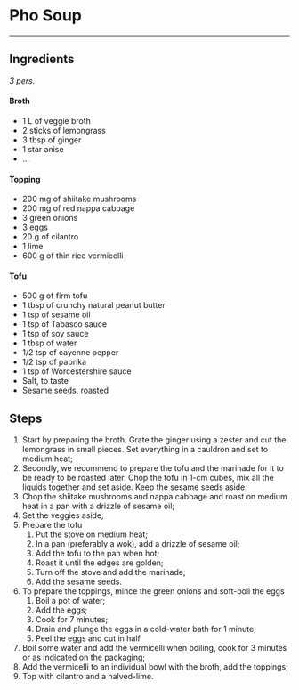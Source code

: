 # Pho Soup

---

## Ingredients

*3 pers.*

#### Broth

- 1 L of veggie broth
- 2 sticks of lemongrass
- 3 tbsp of ginger
- 1 star anise
- ...

#### Topping

- 200 mg of shiitake mushrooms
- 200 mg of red nappa cabbage
- 3 green onions
- 3 eggs
- 20 g of cilantro
- 1 lime
- 600 g of thin rice vermicelli

#### Tofu

- 500 g of firm tofu
- 1 tbsp of crunchy natural peanut butter
- 1 tsp of sesame oil
- 1 tsp of Tabasco sauce
- 1 tsp of soy sauce
- 1 tbsp of water
- 1/2 tsp of cayenne pepper
- 1/2 tsp of paprika
- 1 tsp of Worcestershire sauce
- Salt, to taste
- Sesame seeds, roasted

## Steps

1. Start by preparing the broth. Grate the ginger using a zester and cut the lemongrass in small pieces. Set everything in a cauldron and set to medium heat;
2. Secondly, we recommend to prepare the tofu and the marinade for it to be ready to be roasted later. Chop the tofu in 1-cm cubes, mix all the liquids together and set aside. Keep the sesame seeds aside;
3. Chop the shiitake mushrooms and nappa cabbage and roast on medium heat in a pan with a drizzle of sesame oil;
4. Set the veggies aside;
5. Prepare the tofu
    1. Put the stove on medium heat;
    2. In a pan (preferably a wok), add a drizzle of sesame oil;
    3. Add the tofu to the pan when hot;
    4. Roast it until the edges are golden;
    5. Turn off the stove and add the marinade;
    6. Add the sesame seeds.
6. To prepare the toppings, mince the green onions and soft-boil the eggs
    1. Boil a pot of water;
    2. Add the eggs;
    3. Cook for 7 minutes;
    4. Drain and plunge the eggs in a cold-water bath for 1 minute;
    5. Peel the eggs and cut in half.
7. Boil some water and add the vermicelli when boiling, cook for 3 minutes or as indicated on the packaging;
8. Add the vermicelli to an individual bowl with the broth, add the toppings;
9. Top with cilantro and a halved-lime.
